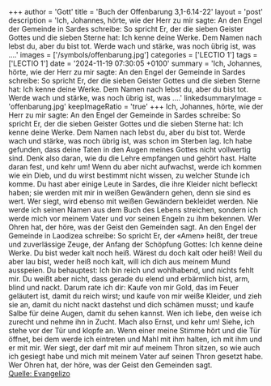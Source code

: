 +++
author = 'Gott'
title = 'Buch der Offenbarung 3,1-6.14-22'
layout = 'post'
description = 'Ich, Johannes, hörte, wie der Herr zu mir sagte: An den Engel der Gemeinde in Sardes schreibe: So spricht Er, der die sieben Geister Gottes und die sieben Sterne hat: Ich kenne deine Werke. Dem Namen nach lebst du, aber du bist tot. Werde wach und stärke, was noch übrig ist, was ....'
images = ['/symbols/offenbarung.jpg']
categories = ['LECTIO 1']
tags = ['LECTIO 1']
date = '2024-11-19 07:30:05 +0100'
summary = 'Ich, Johannes, hörte, wie der Herr zu mir sagte: An den Engel der Gemeinde in Sardes schreibe: So spricht Er, der die sieben Geister Gottes und die sieben Sterne hat: Ich kenne deine Werke. Dem Namen nach lebst du, aber du bist tot. Werde wach und stärke, was noch übrig ist, was ....'
linkedsummaryImage = 'offenbarung.jpg'
keepImageRatio = 'true'
+++
Ich, Johannes, hörte, wie der Herr zu mir sagte: An den Engel der Gemeinde in Sardes schreibe: So spricht Er, der die sieben Geister Gottes und die sieben Sterne hat: Ich kenne deine Werke. Dem Namen nach lebst du, aber du bist tot.
Werde wach und stärke, was noch übrig ist, was schon im Sterben lag.<!--more--> Ich habe gefunden, dass deine Taten in den Augen meines Gottes nicht vollwertig sind.
Denk also daran, wie du die Lehre empfangen und gehört hast. Halte daran fest, und kehr um! Wenn du aber nicht aufwachst, werde ich kommen wie ein Dieb, und du wirst bestimmt nicht wissen, zu welcher Stunde ich komme.
Du hast aber einige Leute in Sardes, die ihre Kleider nicht befleckt haben; sie werden mit mir in weißen Gewändern gehen, denn sie sind es wert.
Wer siegt, wird ebenso mit weißen Gewändern bekleidet werden. Nie werde ich seinen Namen aus dem Buch des Lebens streichen, sondern ich werde mich vor meinem Vater und vor seinen Engeln zu ihm bekennen.
Wer Ohren hat, der höre, was der Geist den Gemeinden sagt.
An den Engel der Gemeinde in Laodizea schreibe: So spricht Er, der «Amen» heißt, der treue und zuverlässige Zeuge, der Anfang der Schöpfung Gottes:
Ich kenne deine Werke. Du bist weder kalt noch heiß. Wärest du doch kalt oder heiß!
Weil du aber lau bist, weder heiß noch kalt, will ich dich aus meinem Mund ausspeien.
Du behauptest: Ich bin reich und wohlhabend, und nichts fehlt mir. Du weißt aber nicht, dass gerade du elend und erbärmlich bist, arm, blind und nackt.
Darum rate ich dir: Kaufe von mir Gold, das im Feuer geläutert ist, damit du reich wirst; und kaufe von mir weiße Kleider, und zieh sie an, damit du nicht nackt dastehst und dich schämen musst; und kaufe Salbe für deine Augen, damit du sehen kannst.
Wen ich liebe, den weise ich zurecht und nehme ihn in Zucht. Mach also Ernst, und kehr um!
Siehe, ich stehe vor der Tür und klopfe an. Wenn einer meine Stimme hört und die Tür öffnet, bei dem werde ich eintreten und Mahl mit ihm halten, ich mit ihm und er mit mir.
Wer siegt, der darf mit mir auf meinem Thron sitzen, so wie auch ich gesiegt habe und mich mit meinem Vater auf seinen Thron gesetzt habe.
Wer Ohren hat, der höre, was der Geist den Gemeinden sagt.<br> [Quelle: Evangelizo](https://evangeliumtagfuertag.org/DE/gospel)